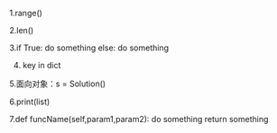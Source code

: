 1.range()

2.len()

3.if True:
    do something
  else:
    do something

4. key in dict

5.面向对象：s = Solution()

6.print(list)

7.def funcName(self,param1,param2):
    do something
    return something